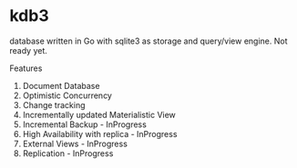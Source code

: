 # kdb3
database written in Go with sqlite3 as storage and query/view engine. Not ready yet.

Features
  1. Document Database
  2. Optimistic Concurrency
  3. Change tracking 
  4. Incrementally updated Materialistic View
  5. Incremental Backup - InProgress
  6. High Availability with replica - InProgress
  7. External Views - InProgress
  9. Replication - InProgress
